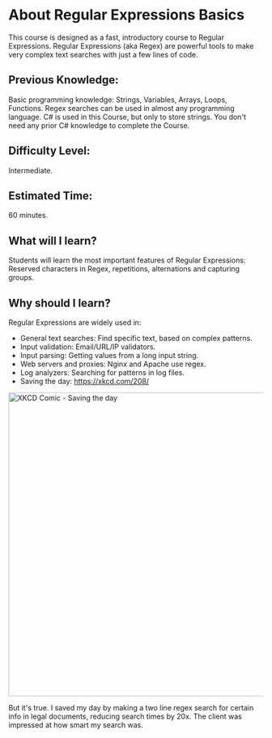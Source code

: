 # About Regular Expressions Basics
This course is designed as a fast, introductory course to Regular Expressions.
Regular Expressions (aka Regex) are powerful tools to make very complex text searches with just a few lines of code.
## Previous Knowledge:
Basic programming knowledge: Strings, Variables, Arrays, Loops, Functions.
Regex searches can be used in almost any programming language.
C# is used in this Course, but only to store strings.
You don't need any prior C# knowledge to complete the Course.
## Difficulty Level: 
Intermediate.
## Estimated Time:
60 minutes.
## What will I learn?
Students will learn the most important features of Regular Expressions:
 Reserved characters in Regex, repetitions, alternations and capturing groups.
## Why should I learn?
Regular Expressions are widely used in:
-  General text searches: Find specific text, based on complex patterns.
-  Input validation: Email/URL/IP validators.
-  Input parsing: Getting values from a long input string.
-  Web servers and proxies: Nginx and Apache use regex.
-  Log analyzers: Searching for patterns in log files.
-  Saving the day: https://xkcd.com/208/
<img src="https://imgs.xkcd.com/comics/regular_expressions.png" alt="XKCD Comic - Saving the day" width="600" style="max-height: 607px;"/>

But it's true. I saved my day by making a two line regex search for certain info in legal documents, reducing search times by 20x. The client was impressed at how smart my search was.
